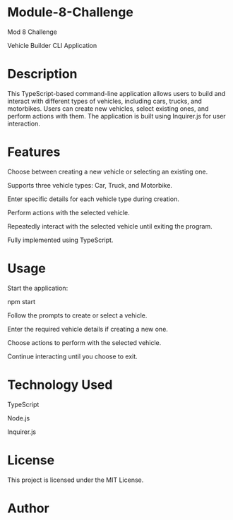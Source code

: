 # Module-8-Challenge
Mod 8 Challenge

Vehicle Builder CLI Application

# Description

This TypeScript-based command-line application allows users to build and interact with different types of vehicles, including cars, trucks, and motorbikes. Users can create new vehicles, select existing ones, and perform actions with them. The application is built using Inquirer.js for user interaction.

# Features

Choose between creating a new vehicle or selecting an existing one.

Supports three vehicle types: Car, Truck, and Motorbike.

Enter specific details for each vehicle type during creation.

Perform actions with the selected vehicle.

Repeatedly interact with the selected vehicle until exiting the program.

Fully implemented using TypeScript.


# Usage

Start the application:

npm start

Follow the prompts to create or select a vehicle.

Enter the required vehicle details if creating a new one.

Choose actions to perform with the selected vehicle.

Continue interacting until you choose to exit.

# Technology Used

TypeScript

Node.js

Inquirer.js

# License

This project is licensed under the MIT License.

# Author


